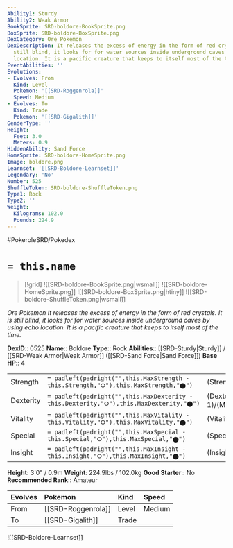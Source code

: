 ```yaml
---
Ability1: Sturdy
Ability2: Weak Armor
BookSprite: SRD-boldore-BookSprite.png
BoxSprite: SRD-boldore-BoxSprite.png
DexCategory: Ore Pokemon
DexDescription: It releases the excess of energy in the form of red crystals. It is
  still blind, it looks for for water sources inside underground caves by using echo
  location. It is a pacific creature that keeps to itself most of the time.
EventAbilities: ''
Evolutions:
- Evolves: From
  Kind: Level
  Pokemon: '[[SRD-Roggenrola]]'
  Speed: Medium
- Evolves: To
  Kind: Trade
  Pokemon: '[[SRD-Gigalith]]'
GenderType: ''
Height:
  Feet: 3.0
  Meters: 0.9
HiddenAbility: Sand Force
HomeSprite: SRD-boldore-HomeSprite.png
Image: boldore.png
Learnset: '[[SRD-Boldore-Learnset]]'
Legendary: 'No'
Number: 525
ShuffleToken: SRD-boldore-ShuffleToken.png
Type1: Rock
Type2: ''
Weight:
  Kilograms: 102.0
  Pounds: 224.9
---
```


#PokeroleSRD/Pokedex

# `= this.name`

> [!grid]
> ![[SRD-boldore-BookSprite.png|wsmall]]
> ![[SRD-boldore-HomeSprite.png]]
> ![[SRD-boldore-BoxSprite.png|htiny]]
> ![[SRD-boldore-ShuffleToken.png|wsmall]]


*Ore Pokemon*
*It releases the excess of energy in the form of red crystals. It is still blind, it looks for for water sources inside underground caves by using echo location. It is a pacific creature that keeps to itself most of the time.*

**DexID**:: 0525
**Name**:: Boldore
**Type**:: Rock
**Abilities**:: [[SRD-Sturdy|Sturdy]] / [[SRD-Weak Armor|Weak Armor]] ([[SRD-Sand Force|Sand Force]])
**Base HP**:: 4

|           |                                                                                        |                                          |
| --------- | -------------------------------------------------------------------------------------- | ---------------------------------------- |
| Strength  | `= padleft(padright("",this.MaxStrength - this.Strength,"⭘"),this.MaxStrength,"⬤")`    | (Strength::3)/(MaxStrength::6)   |
| Dexterity | `= padleft(padright("",this.MaxDexterity - this.Dexterity,"⭘"),this.MaxDexterity,"⬤")` | (Dexterity:: 1)/(MaxDexterity::2) |
| Vitality  | `= padleft(padright("",this.MaxVitality - this.Vitality,"⭘"),this.MaxVitality,"⬤")`    | (Vitality::3)/(MaxVitality::6)   |
| Special   | `= padleft(padright("",this.MaxSpecial - this.Special,"⭘"),this.MaxSpecial,"⬤")`       | (Special::2)/(MaxSpecial::4)     |
| Insight   | `= padleft(padright("",this.MaxInsight - this.Insight,"⭘"),this.MaxInsight,"⬤")`       | (Insight::1)/(MaxInsight::3)     |

**Height**: 3'0" / 0.9m
**Weight**: 224.9lbs / 102.0kg
**Good Starter**:: No
**Recommended Rank**:: Amateur

| Evolves   | Pokemon            | Kind   | Speed   |
|:----------|:-------------------|:-------|:--------|
| From      | [[SRD-Roggenrola]] | Level  | Medium  |
| To        | [[SRD-Gigalith]]   | Trade  |         |

![[SRD-Boldore-Learnset]]